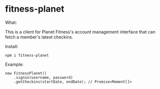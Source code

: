# fitness-planet

What:

This is a client for Planet Fitness's account management interface that can fetch a member's latest checkins.

Install:

```
npm i fitness-planet
```

Example:

```
new FitnessPlanet()
    .signin(username, password)
    .getCheckins(startDate, endDate); // Promise<Moment[]>
```

